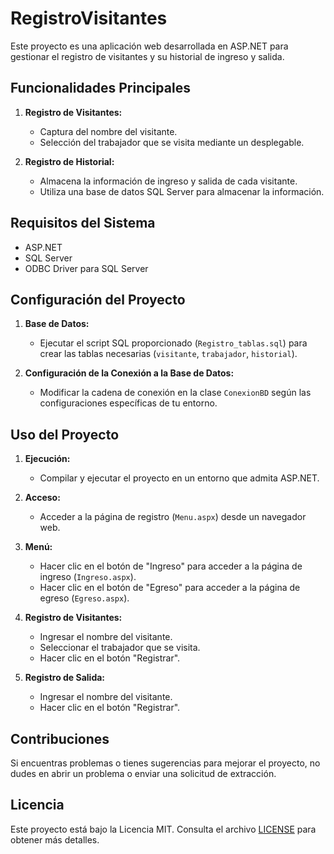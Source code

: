 # RegistroVisitantes
Este proyecto es una aplicación web desarrollada en ASP.NET para gestionar el registro de visitantes y su historial de ingreso y salida.
## Funcionalidades Principales

1. **Registro de Visitantes:**
   - Captura del nombre del visitante.
   - Selección del trabajador que se visita mediante un desplegable.

2. **Registro de Historial:**
   - Almacena la información de ingreso y salida de cada visitante.
   - Utiliza una base de datos SQL Server para almacenar la información.

## Requisitos del Sistema

- ASP.NET
- SQL Server
- ODBC Driver para SQL Server

## Configuración del Proyecto

1. **Base de Datos:**
   - Ejecutar el script SQL proporcionado (`Registro_tablas.sql`) para crear las tablas necesarias (`visitante`, `trabajador`, `historial`).

2. **Configuración de la Conexión a la Base de Datos:**
   - Modificar la cadena de conexión en la clase `ConexionBD` según las configuraciones específicas de tu entorno.

## Uso del Proyecto

1. **Ejecución:**
   - Compilar y ejecutar el proyecto en un entorno que admita ASP.NET.

2. **Acceso:**
   - Acceder a la página de registro (`Menu.aspx`) desde un navegador web.

3. **Menú:**
   - Hacer clic en el botón de "Ingreso" para acceder a la página de ingreso (`Ingreso.aspx`).
   - Hacer clic en el botón de "Egreso" para acceder a la página de egreso (`Egreso.aspx`).

4. **Registro de Visitantes:**
   - Ingresar el nombre del visitante.
   - Seleccionar el trabajador que se visita.
   - Hacer clic en el botón "Registrar".

5. **Registro de Salida:**
   - Ingresar el nombre del visitante.
   - Hacer clic en el botón "Registrar".

## Contribuciones

Si encuentras problemas o tienes sugerencias para mejorar el proyecto, no dudes en abrir un problema o enviar una solicitud de extracción.

## Licencia

Este proyecto está bajo la Licencia MIT. Consulta el archivo [LICENSE](LICENSE) para obtener más detalles.
